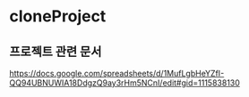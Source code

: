 # cloneProject

## 프로젝트 관련 문서
https://docs.google.com/spreadsheets/d/1MufLgbHeYZfI-QQ94UBNUWIA18DdgzQ9ay3rHm5NCnI/edit#gid=1115838130
